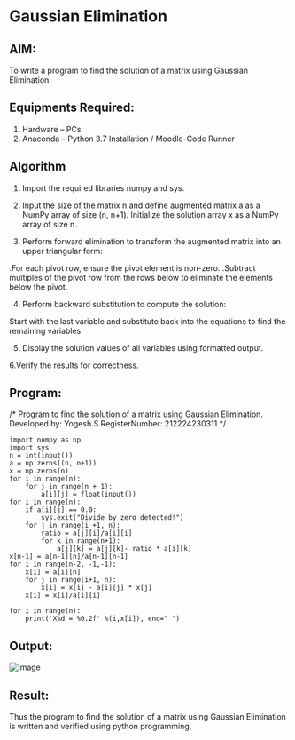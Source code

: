 # Gaussian Elimination

## AIM:
To write a program to find the solution of a matrix using Gaussian Elimination.

## Equipments Required:
1. Hardware – PCs
2. Anaconda – Python 3.7 Installation / Moodle-Code Runner

## Algorithm
1. Import the required libraries numpy and sys.

2. Input the size of the matrix n and define augmented matrix a as a NumPy array of size (n, n+1). Initialize the solution array x as a NumPy array of size n.

3. Perform forward elimination to transform the augmented matrix into an upper triangular form:

.For each pivot row, ensure the pivot element is non-zero.
.Subtract multiples of the pivot row from the rows below to eliminate the elements below the pivot.


4. Perform backward substitution to compute the solution:

Start with the last variable and substitute back into the equations to find the remaining variables

5. Display the solution values of all variables using formatted output.

6.Verify the results for correctness.


## Program:

/*
Program to find the solution of a matrix using Gaussian Elimination.
Developed by: Yogesh.S
RegisterNumber: 212224230311
*/

```
import numpy as np
import sys
n = int(input())
a = np.zeros((n, n+1))
x = np.zeros(n)
for i in range(n):
    for j in range(n + 1):
        a[i][j] = float(input())
for i in range(n):
    if a[i][j] == 0.0:
        sys.exit("Divide by zero detected!")
    for j in range(i +1, n):
        ratio = a[j][i]/a[i][i]
        for k in range(n+1):
            a[j][k] = a[j][k]- ratio * a[i][k]
x[n-1] = a[n-1][n]/a[n-1][n-1]
for i in range(n-2, -1,-1):
    x[i] = a[i][n]
    for j in range(i+1, n):
        x[i] = x[i] - a[i][j] * x[j]
    x[i] = x[i]/a[i][i]
    
for i in range(n):
    print('X%d = %0.2f' %(i,x[i]), end=" ")
```
## Output:

![image](https://github.com/user-attachments/assets/ae3c5ac6-e587-444c-b77f-406eca0cfc14)


## Result:
Thus the program to find the solution of a matrix using Gaussian Elimination is written and verified using python programming.

